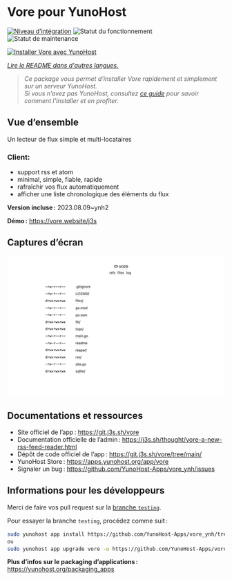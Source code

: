 <!--
Nota bene : ce README est automatiquement généré par <https://github.com/YunoHost/apps/tree/master/tools/readme_generator>
Il NE doit PAS être modifié à la main.
-->

# Vore pour YunoHost

[![Niveau d’intégration](https://dash.yunohost.org/integration/vore.svg)](https://dash.yunohost.org/appci/app/vore) ![Statut du fonctionnement](https://ci-apps.yunohost.org/ci/badges/vore.status.svg) ![Statut de maintenance](https://ci-apps.yunohost.org/ci/badges/vore.maintain.svg)

[![Installer Vore avec YunoHost](https://install-app.yunohost.org/install-with-yunohost.svg)](https://install-app.yunohost.org/?app=vore)

*[Lire le README dans d'autres langues.](./ALL_README.md)*

> *Ce package vous permet d’installer Vore rapidement et simplement sur un serveur YunoHost.*  
> *Si vous n’avez pas YunoHost, consultez [ce guide](https://yunohost.org/install) pour savoir comment l’installer et en profiter.*

## Vue d’ensemble

Un lecteur de flux simple et multi-locataires

### Client:

- support rss et atom
- minimal, simple, fiable, rapide
- rafraîchir vos flux automatiquement
- afficher une liste chronologique des éléments du flux


**Version incluse :** 2023.08.09~ynh2

**Démo :** <https://vore.website/j3s>

## Captures d’écran

![Capture d’écran de Vore](./doc/screenshots/screenshot.png)

## Documentations et ressources

- Site officiel de l’app : <https://git.j3s.sh/vore>
- Documentation officielle de l’admin : <https://j3s.sh/thought/vore-a-new-rss-feed-reader.html>
- Dépôt de code officiel de l’app : <https://git.j3s.sh/vore/tree/main/>
- YunoHost Store : <https://apps.yunohost.org/app/vore>
- Signaler un bug : <https://github.com/YunoHost-Apps/vore_ynh/issues>

## Informations pour les développeurs

Merci de faire vos pull request sur la [branche `testing`](https://github.com/YunoHost-Apps/vore_ynh/tree/testing).

Pour essayer la branche `testing`, procédez comme suit :

```bash
sudo yunohost app install https://github.com/YunoHost-Apps/vore_ynh/tree/testing --debug
ou
sudo yunohost app upgrade vore -u https://github.com/YunoHost-Apps/vore_ynh/tree/testing --debug
```

**Plus d’infos sur le packaging d’applications :** <https://yunohost.org/packaging_apps>
